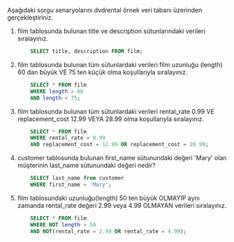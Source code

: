 

Aşağıdaki sorgu senaryolarını dvdrental örnek veri tabanı üzerinden gerçekleştiriniz.

1. film tablosunda bulunan title ve description sütunlarındaki verileri sıralayınız.

    ```sql
        SELECT title, description FROM film; 
    ```

2. film tablosunda bulunan tüm sütunlardaki verileri film uzunluğu (length) 60 dan büyük VE 75 ten küçük olma koşullarıyla sıralayınız.

    ```sql 
        SELECT * FROM film 
        WHERE length > 60 
        AND length < 75; 
    ```

3. film tablosunda bulunan tüm sütunlardaki verileri rental_rate 0.99 VE replacement_cost 12.99 VEYA 28.99 olma koşullarıyla sıralayınız.

    ```sql 
        SELECT * FROM film 
        WHERE rental_rate = 0.99 
        AND replacement_cost = 12.99 OR replacement_cost = 28.99; 
    ```

4. customer tablosunda bulunan first_name sütunundaki değeri 'Mary' olan müşterinin last_name sütunundaki değeri nedir?

    ``` sql
        SELECT last_name from customer 
        WHERE first_name = 'Mary'; 
    ```

5. film tablosundaki uzunluğu(length) 50 ten büyük OLMAYIP aynı zamanda rental_rate değeri 2.99 veya 4.99 OLMAYAN verileri sıralayınız.

    ```sql
        SELECT * FROM film 
        WHERE NOT length > 50 
        AND NOT(rental_rate = 2.99 OR rental_rate = 4.99);
    ```





